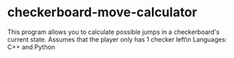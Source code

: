 # checkerboard-move-calculator
This program allows you to calculate possible jumps in a checkerboard's current state.
Assumes that the player only has 1 checker left\n
Languages: C++ and Python
